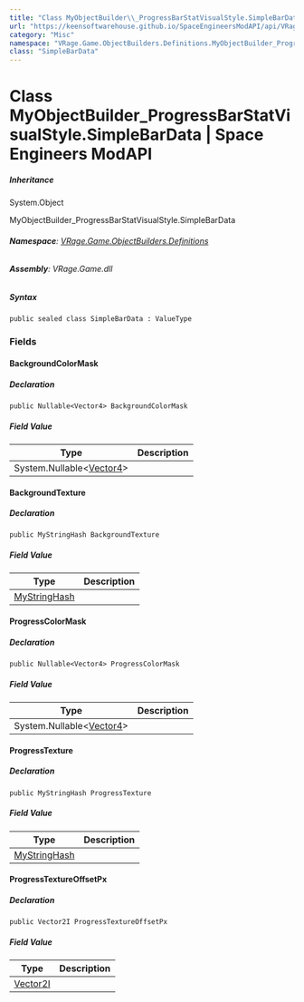 ```yaml
---
title: "Class MyObjectBuilder\\_ProgressBarStatVisualStyle.SimpleBarData"
url: "https://keensoftwarehouse.github.io/SpaceEngineersModAPI/api/VRage.Game.ObjectBuilders.Definitions.MyObjectBuilder_ProgressBarStatVisualStyle.SimpleBarData.html"
category: "Misc"
namespace: "VRage.Game.ObjectBuilders.Definitions.MyObjectBuilder_ProgressBarStatVisualStyle"
class: "SimpleBarData"
---
```


# Class MyObjectBuilder\_ProgressBarStatVisualStyle.SimpleBarData | Space Engineers ModAPI

##### Inheritance

System.Object

MyObjectBuilder\_ProgressBarStatVisualStyle.SimpleBarData

###### **Namespace**: [VRage.Game.ObjectBuilders.Definitions](https://keensoftwarehouse.github.io/SpaceEngineersModAPI/api/VRage.Game.ObjectBuilders.Definitions.html)

###### **Assembly**: VRage.Game.dll

##### Syntax

```
public sealed class SimpleBarData : ValueType
```

### Fields

#### BackgroundColorMask

##### Declaration

```
public Nullable<Vector4> BackgroundColorMask
```

##### Field Value

| Type | Description |
| --- | --- |
| System.Nullable<[Vector4](https://keensoftwarehouse.github.io/SpaceEngineersModAPI/api/VRageMath.Vector4.html)\> |     |

#### BackgroundTexture

##### Declaration

```
public MyStringHash BackgroundTexture
```

##### Field Value

| Type | Description |
| --- | --- |
| [MyStringHash](https://keensoftwarehouse.github.io/SpaceEngineersModAPI/api/VRage.Utils.MyStringHash.html) |     |

#### ProgressColorMask

##### Declaration

```
public Nullable<Vector4> ProgressColorMask
```

##### Field Value

| Type | Description |
| --- | --- |
| System.Nullable<[Vector4](https://keensoftwarehouse.github.io/SpaceEngineersModAPI/api/VRageMath.Vector4.html)\> |     |

#### ProgressTexture

##### Declaration

```
public MyStringHash ProgressTexture
```

##### Field Value

| Type | Description |
| --- | --- |
| [MyStringHash](https://keensoftwarehouse.github.io/SpaceEngineersModAPI/api/VRage.Utils.MyStringHash.html) |     |

#### ProgressTextureOffsetPx

##### Declaration

```
public Vector2I ProgressTextureOffsetPx
```

##### Field Value

| Type | Description |
| --- | --- |
| [Vector2I](https://keensoftwarehouse.github.io/SpaceEngineersModAPI/api/VRageMath.Vector2I.html) |     |